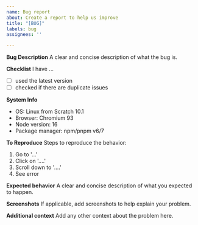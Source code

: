 ```yaml
---
name: Bug report
about: Create a report to help us improve
title: "[BUG]"
labels: bug
assignees: ''

---
```


**Bug Description**
A clear and concise description of what the bug is.

**Checklist**
I have ...
- [ ] used the latest version
- [ ] checked if there are duplicate issues

**System Info**
- OS: Linux from Scratch 10.1
- Browser: Chromium 93
- Node version: 16
- Package manager: npm/pnpm v6/7

**To Reproduce**
Steps to reproduce the behavior:
1. Go to '...'
2. Click on '....'
3. Scroll down to '....'
4. See error

**Expected behavior**
A clear and concise description of what you expected to happen.

**Screenshots**
If applicable, add screenshots to help explain your problem.

**Additional context**
Add any other context about the problem here.
